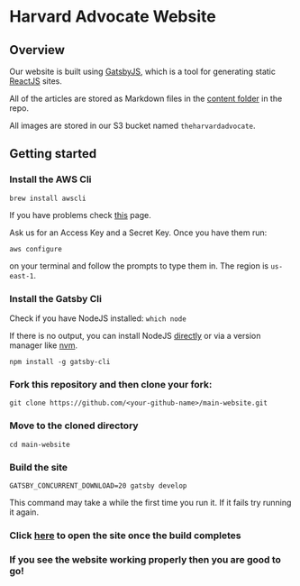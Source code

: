 # Harvard Advocate Website

## Overview

Our website is built using [GatsbyJS](https://www.gatsbyjs.org/), which is a tool for generating static [ReactJS](https://reactjs.org/) sites.

All of the articles are stored as Markdown files in the [content folder](https://github.com/harvardadvocate/main-website/tree/master/src/pages/content) in the repo.

All images are stored in our S3 bucket named `theharvardadvocate`.

## Getting started

### Install the AWS Cli

`brew install awscli`

If you have problems check [this](https://docs.aws.amazon.com/cli/latest/userguide/cli-chap-install.html#install-tool-pip) page.

Ask us for an Access Key and a Secret Key. Once you have them run:

`aws configure`

on your terminal and follow the prompts to type them in. The region is `us-east-1`.


### Install the Gatsby Cli

Check if you have NodeJS installed:
`which node`

If there is no output, you can install NodeJS [directly](https://nodejs.org/en/) or via a version manager like [nvm](https://github.com/nvm-sh/nvm).

`npm install -g gatsby-cli`

### Fork this repository and then clone your fork:

`git clone https://github.com/<your-github-name>/main-website.git`

### Move to the cloned directory

`cd main-website`

### Build the site

`GATSBY_CONCURRENT_DOWNLOAD=20 gatsby develop`

This command may take a while the first time you run it. If it fails try running it again.

### Click [here](http://localhost:8000) to open the site once the build completes

### If you see the website working properly then you are good to go!
